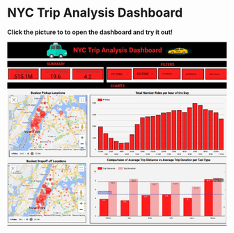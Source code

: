 # NYC Trip Analysis Dashboard

**Click the picture to to open the dashboard and try it out!**

[![Alt Text](trip_analysis.jpg)](https://lookerstudio.google.com/s/upLkGSn01jY)
